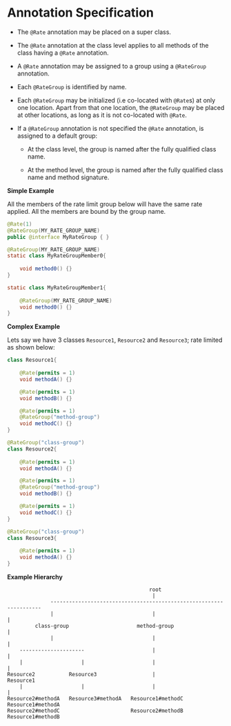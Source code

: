 # Annotation Specification

- The `@Rate` annotation may be placed on a super class.

- The `@Rate` annotation at the class level applies to all methods of the class having a
  `@Rate` annotation.
  
- A `@Rate` annotation may be assigned to a group using a `@RateGroup` annotation.

- Each `@RateGroup` is identified by name.
  
- Each `@RateGroup` may be initialized (i.e co-located with `@Rate`s) at only one location.
  Apart from that one location, the `@RateGroup` may be placed at other locations, as long
  as it is not co-located with `@Rate`.

- If a `@RateGroup` annotation is not specified the `@Rate` annotation, is
  assigned to a default group:

    * At the class level, the group is named after the fully qualified class name.

    * At the method level, the group is named after the fully qualified class name and method signature.
  
**Simple Example**

All the members of the rate limit group below will have the same rate applied.
All the members are bound by the group name.

```java
@Rate(1)
@RateGroup(MY_RATE_GROUP_NAME)
public @interface MyRateGroup { }

@RateGroup(MY_RATE_GROUP_NAME)
static class MyRateGroupMember0{
    
    void method0() {}
}

static class MyRateGroupMember1{
    
    @RateGroup(MY_RATE_GROUP_NAME)
    void method0() {}
}
```

**Complex Example**

Lets say we have 3 classes `Resource1`, `Resource2` and `Resource3`; rate limited as shown below:

```java
class Resource1{
    
    @Rate(permits = 1)
    void methodA() {}

    @Rate(permits = 1)
    void methodB() {}

    @Rate(permits = 1)
    @RateGroup("method-group")
    void methodC() {}
}
```

```java
@RateGroup("class-group")
class Resource2{
    
    @Rate(permits = 1)
    void methodA() {}

    @Rate(permits = 1)
    @RateGroup("method-group")
    void methodB() {}

    @Rate(permits = 1)
    void methodC() {}
}
```

```java
@RateGroup("class-group")
class Resource3{
    
    @Rate(permits = 1)
    void methodA() {}
}
```

**Example Hierarchy**

```
                                              root
                                               |
              -------------------------------------------------------------------
              |                                |                                |    
         class-group                      method-group                          |       
              |                                |                                |                
    ---------------------                      |                                |
    |                   |                      |                                |
Resource2           Resource3                  |                            Resource1
    |                   |                      |                                | 
Resource2#methodA   Resource3#methodA   Resource1#methodC                   Resource1#methodA
Resource2#methodC                       Resource2#methodB                   Resource1#methodB

```